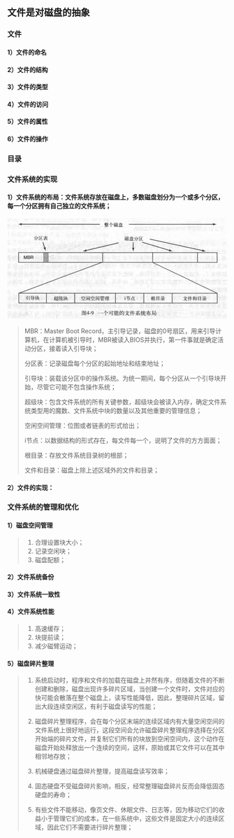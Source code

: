 ## 文件是对磁盘的抽象
### 文件
#### 1）文件的命名
#### 2）文件的结构
#### 3）文件的类型
#### 4）文件的访问
#### 5）文件的属性
#### 6）文件的操作

### 目录

### 文件系统的实现
#### 1）文件系统的布局：文件系统存放在磁盘上，多数磁盘划分为一个或多个分区，每一个分区拥有自己独立的文件系统；
![](../resource/操作系统/磁盘文件系统布局.png)

> MBR：Master Boot Record，主引导记录，磁盘的0号扇区，用来引导计算机，在计算机被引导时，MBR被读入BIOS并执行，第一件事就是确定活动分区，接着读入引导块；
> 
> 分区表：记录磁盘每个分区的起始地址和结束地址；
> 
> 引导块：装载该分区中的操作系统。为统一期间，每个分区从一个引导块开始，尽管它可能不包含操作系统；
> 
> 超级块：包含文件系统的所有关键参数，超级块会被读入内存，确定文件系统类型用的魔数、文件系统中块的数量以及其他重要的管理信息；
> 
> 空闲空间管理：位图或者链表的形式给出；
> 
> i节点：以数据结构的形式存在，每文件每一个，说明了文件的方方面面；
> 
> 根目录：存放文件系统目录树的根部；
> 
> 文件和目录：磁盘上除上述区域外的文件和目录；
>

#### 2）文件的实现：

### 文件系统的管理和优化
#### 1）磁盘空间管理
> 1. 合理设置块大小；
> 2. 记录空闲块；
> 3. 磁盘配额；

#### 2）文件系统备份

#### 3）文件系统一致性

#### 4）文件系统性能
> 1. 高速缓存；
> 2. 块提前读；
> 3. 减少磁臂运动；

#### 5）磁盘碎片整理
> 1. 系统启动时，程序和文件的加载在磁盘上井然有序，但随着文件的不断创建和删除，磁盘出现许多碎片区域，当创建一个文件时，文件对应的快可能会散落在整个磁盘上，读写性能降低，因此，整理碎片区域，留出大段连续空闲区，有利于磁盘读写的性能；
> 
> 2. 磁盘碎片整理程序，会在每个分区末端的连续区域内有大量空闲空间的文件系统上很好地运行，这段空间会允许磁盘碎片整理程序选择在分区开始端的碎片文件，并复制它们所有的块放到空闲空间内，这个动作在磁盘开始处释放出一个连续的空间，这样，原始或其它文件可以在其中相邻地存放； 
>
> 3. 机械硬盘通过磁盘碎片整理，提高磁盘读写效率；
> 
> 4. 固态硬盘不受磁盘碎片影响，相反，经常整理磁盘碎片反而会降低固态硬盘的寿命；
> 
> 5. 有些文件不能移动，像页文件、休眠文件、日志等，因为移动它们的收益小于管理它们的成本，在一些系统中，这些文件是固定大小的连续区域，因此它们不需要进行碎片整理；
>  
